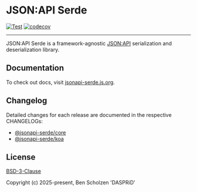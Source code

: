 # JSON:API Serde

[![Test](https://github.com/DASPRiD/jsonapi-serde-js/actions/workflows/test.yml/badge.svg)](https://github.com/DASPRiD/jsonapi-serde-js/actions/workflows/test.yml)
[![codecov](https://codecov.io/gh/DASPRiD/jsonapi-serde-js/graph/badge.svg?token=UfRUzGqiN3)](https://codecov.io/gh/DASPRiD/jsonapi-serde-js)

---

JSON:API Serde is a framework-agnostic [JSON:API](https://jsonapi.org) serialization and deserialization library.

## Documentation

To check out docs, visit [jsonapi-serde.js.org](https://jsonapi-serde.js.org).

## Changelog

Detailed changes for each release are documented in the respective CHANGELOGs:

- [@jsonapi-serde/core](https://github.com/dasprid/jsonapi-serde-js/blob/main/packages/server/CHANGELOG.md)
- [@jsonapi-serde/koa](https://github.com/dasprid/jsonapi-serde-js/blob/main/packages/integration/koa/CHANGELOG.md)

## License

[BSD-3-Clause](https://github.com/dasprid/jsonapi-serde-js/blob/main/LICENSE)

Copyright (c) 2025-present, Ben Scholzen 'DASPRiD'
